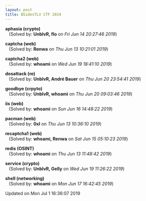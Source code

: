```yaml
---
layout: post
title: BSidesTLV CTF 2019
---
```


<!--break-->

**aphasia (crypto)**  
&nbsp;&nbsp;&nbsp;(Solved by: **UnblvR, flo** on _Fri Jun 14 20:27:46 2019_)  
  
**captcha (web)**  
&nbsp;&nbsp;&nbsp;(Solved by: **Renwa** on _Thu Jun 13 10:21:01 2019_)  
  
**captcha2 (web)**  
&nbsp;&nbsp;&nbsp;(Solved by: **whoami** on _Wed Jun 19 18:41:10 2019_)  
  
**dosattack (re)**  
&nbsp;&nbsp;&nbsp;(Solved by: **UnblvR, André Bauer** on _Thu Jun 20 23:54:41 2019_)  
  
**goodbye (crpyto)**  
&nbsp;&nbsp;&nbsp;(Solved by: **UnblvR, whoami** on _Thu Jun 20 09:03:46 2019_)  
  
**iis (web)**  
&nbsp;&nbsp;&nbsp;(Solved by: **whoami** on _Sun Jun 16 14:48:22 2019_)  
  
**pacman (web)**  
&nbsp;&nbsp;&nbsp;(Solved by: **0xI** on _Thu Jun 13 10:36:10 2019_)  
  
**recaptcha1 (web)**  
&nbsp;&nbsp;&nbsp;(Solved by: **whoami, Renwa** on _Sat Jun 15 05:10:23 2019_)  
  
**redis (OSINT)**  
&nbsp;&nbsp;&nbsp;(Solved by: **whoami** on _Thu Jun 13 11:48:42 2019_)  
  
**service (crypto)**  
&nbsp;&nbsp;&nbsp;(Solved by: **UnblvR, Gelly** on _Wed Jun 19 11:26:22 2019_)  
  
**shell (networking)**  
&nbsp;&nbsp;&nbsp;(Solved by: **whoami** on _Mon Jun 17 16:42:45 2019_)  
  


Updated on Mon Jul  1 16:36:07 2019
